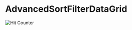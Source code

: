 # AdvancedSortFilterDataGrid

![Hit Counter](http://tolsen64.com:8081/api/hc/GitHub.AdvancedSortFilterDataGrid "My Stupid Hit Counter!")

